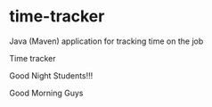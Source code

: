 # time-tracker
Java (Maven) application for tracking time on the job

Time tracker

Good Night Students!!!

Good Morning Guys
